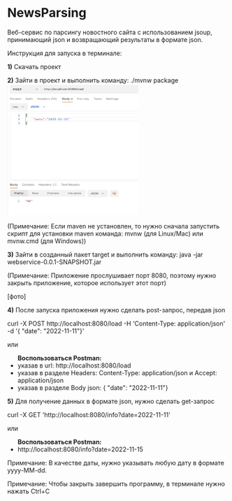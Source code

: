# NewsParsing
Веб-сервис по парсингу новостного сайта с использованием jsoup, принимающий json и возвращающий результаты в формате json.

Инструкция для запуска в терминале:

<b>1)</b> Скачать проект

<b>2)</b> Зайти в проект и выполнить команду: ./mvnw package
<img src="https://github.com/RatmirGR/NewsParsing/blob/main/1.png" width="300" height="300"/>
<p>(Примечание: Если maven не установлен, то нужно сначала запустить скрипт для установки maven команда: mvnw (для Linux/Mac) или mvnw.cmd (для Windows))</p>

<b>3)</b> Зайти в созданный пакет target и выполнить команду: java -jar webservice-0.0.1-SNAPSHOT.jar
<p>(Примечание: Приложение прослушивает порт 8080, поэтому нужно закрыть приложение, которое использует этот порт)</p>
[фото]

<b>4)</b> После запуска приложения нужно сделать post-запрос, передав json
  <p>curl -X POST http://localhost:8080/load -H 'Content-Type: application/json' -d '{ "date": "2022-11-11"}'</p>
<p>или</p>
<ul><b>Воспользоваться Postman:</b>
    <li> указав в url: http://localhost:8080/load</li>
    <li> указав в разделе Headers: Content-Type: application/json и Accept: application/json
    </li>
    <li> указав в разделе Body json: { "date": "2022-11-11"}</li>
</ul>


<b>5)</b> Для получение данных в формате json, нужно сделать get-запрос
  <p>curl -X GET 'http://localhost:8080/info?date=2022-11-11'</p>
<p>или</p>
  <ul><b>Воспользоваться Postman:</b>
    <li>http://localhost:8080/info?date=2022-11-15</li>
  </ul>


<p>Примечание: В качестве даты, нужно указывать любую дату в формате yyyy-MM-dd.</p>
<p>Примечание: Чтобы закрыть завершить программу, в терминале нужно нажать Ctrl+C</p>
